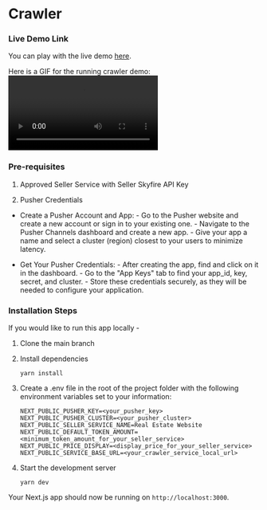# Crawler

### Live Demo Link

You can play with the live demo [here](https://crawler-demo.skyfire.xyz/).

Here is a GIF for the running crawler demo:
![Running Crawler Demo GIF](https://github.com/skyfire-xyz/skyfire-solutions-smart-web-crawler-demo/blob/main/static/videos/running_crawler_demo.mov)

### Pre-requisites

1. Approved Seller Service with Seller Skyfire API Key

2. Pusher Credentials

- Create a Pusher Account and App:
      - Go to the Pusher website and create a new account or sign in to your existing one. 
      - Navigate to the Pusher Channels dashboard and create a new app. 
      - Give your app a name and select a cluster (region) closest to your users to minimize latency. 

- Get Your Pusher Credentials:
      - After creating the app, find and click on it in the dashboard. 
      - Go to the "App Keys" tab to find your app_id, key, secret, and cluster. 
      - Store these credentials securely, as they will be needed to configure your application. 

### Installation Steps

If you would like to run this app locally -

1. Clone the main branch

2. Install dependencies

   ```
   yarn install
   ```

3. Create a .env file in the root of the project folder with the following environment variables set to your information:

   ```
   NEXT_PUBLIC_PUSHER_KEY=<your_pusher_key>
   NEXT_PUBLIC_PUSHER_CLUSTER=<your_pusher_cluster>
   NEXT_PUBLIC_SELLER_SERVICE_NAME=Real Estate Website
   NEXT_PUBLIC_DEFAULT_TOKEN_AMOUNT=<minimum_token_amount_for_your_seller_service>
   NEXT_PUBLIC_PRICE_DISPLAY=<display_price_for_your_seller_service>
   NEXT_PUBLIC_SERVICE_BASE_URL=<your_crawler_service_local_url>
   ```

4. Start the development server

   ```
   yarn dev
   ```

Your Next.js app should now be running on `http://localhost:3000`.
